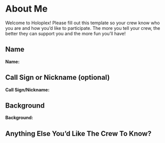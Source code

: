 # About Me

Welcome to Holoplex! Please fill out this template so your crew know who you are and how you’d like to participate. The more you tell your crew, the better they can support you and the more fun you’ll have!

## Name

<!-- Your full name or preferred display name -->
**Name:**

## Call Sign or Nickname (optional)

<!-- If you prefer a nickname, call sign, or persona reference, enter it here -->
**Call Sign/Nickname:**

## Background

<!-- Briefly share your background: profession, interests, expertise, or fun fact -->
**Background:**

## Anything Else You’d Like The Crew To Know?
<!-- (Optional) Tell us something quirky, meaningful, or unique about yourself! -->
